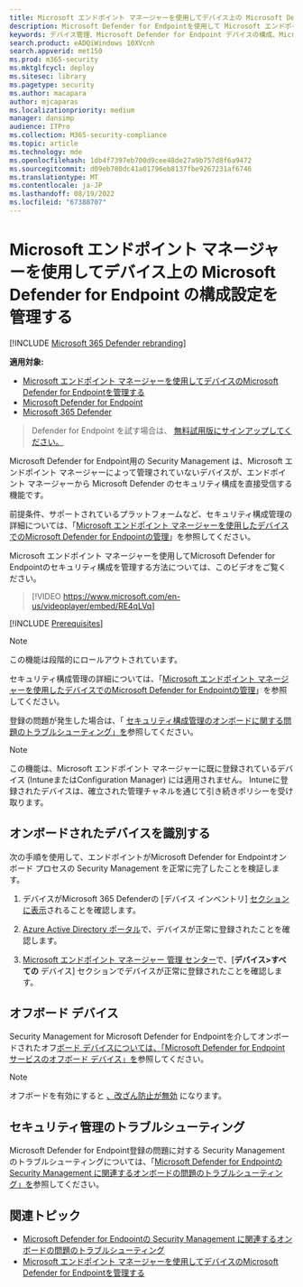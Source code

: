```yaml
---
title: Microsoft エンドポイント マネージャーを使用してデバイス上の Microsoft Defender for Endpoint の構成設定を管理する
description: Microsoft Defender for Endpointを使用して Microsoft エンドポイント マネージャーでセキュリティ設定を有効にする方法について説明します。
keywords: デバイス管理、Microsoft Defender for Endpoint デバイスの構成、Microsoft エンドポイント マネージャー
search.product: eADQiWindows 10XVcnh
search.appverid: met150
ms.prod: m365-security
ms.mktglfcycl: deploy
ms.sitesec: library
ms.pagetype: security
ms.author: macapara
author: mjcaparas
ms.localizationpriority: medium
manager: dansimp
audience: ITPro
ms.collection: M365-security-compliance
ms.topic: article
ms.technology: mde
ms.openlocfilehash: 1db4f7397eb700d9cee48de27a9b757d8f6a9472
ms.sourcegitcommit: d09eb780dc41a01796eb8137fbe9267231af6746
ms.translationtype: MT
ms.contentlocale: ja-JP
ms.lasthandoff: 08/19/2022
ms.locfileid: "67388707"
---
```

# <a name="manage-microsoft-defender-for-endpoint-configuration-settings-on-devices-with-microsoft-endpoint-manager"></a>Microsoft エンドポイント マネージャーを使用してデバイス上の Microsoft Defender for Endpoint の構成設定を管理する

[!INCLUDE [Microsoft 365 Defender rebranding](../../includes/microsoft-defender.md)]

**適用対象:**

- [Microsoft エンドポイント マネージャーを使用してデバイスのMicrosoft Defender for Endpointを管理する](/mem/intune/protect/mde-security-integration)
- [Microsoft Defender for Endpoint](https://go.microsoft.com/fwlink/p/?linkid=2154037)
- [Microsoft 365 Defender](https://go.microsoft.com/fwlink/?linkid=2118804)



> Defender for Endpoint を試す場合は、 [無料試用版にサインアップしてください。](https://signup.microsoft.com/create-account/signup?products=7f379fee-c4f9-4278-b0a1-e4c8c2fcdf7e&ru=https://aka.ms/MDEp2OpenTrial?ocid=docs-wdatp-configureendpointsscript-abovefoldlink)


Microsoft Defender for Endpoint用の Security Management は、Microsoft エンドポイント マネージャーによって管理されていないデバイスが、エンドポイント マネージャーから Microsoft Defender のセキュリティ構成を直接受信する機能です。


前提条件、サポートされているプラットフォームなど、セキュリティ構成管理の詳細については、「[Microsoft エンドポイント マネージャーを使用したデバイスでのMicrosoft Defender for Endpointの管理](/mem/intune/protect/mde-security-integration)」を参照してください。

Microsoft エンドポイント マネージャーを使用してMicrosoft Defender for Endpointのセキュリティ構成を管理する方法については、このビデオをご覧ください。
> [!VIDEO https://www.microsoft.com/en-us/videoplayer/embed/RE4qLVq]

[!INCLUDE [Prerequisites](../../includes/security-config-mgt-prerequisites.md)]

>[!NOTE]
>この機能は段階的にロールアウトされています。 

セキュリティ構成管理の詳細については、「[Microsoft エンドポイント マネージャーを使用したデバイスでのMicrosoft Defender for Endpointの管理](/mem/intune/protect/mde-security-integration)」を参照してください。

登録の問題が発生した場合は、「 [セキュリティ構成管理のオンボードに関する問題のトラブルシューティング」を](troubleshoot-security-config-mgt.md)参照してください。

> [!NOTE]
> この機能は、Microsoft エンドポイント マネージャーに既に登録されているデバイス (IntuneまたはConfiguration Manager) には適用されません。 Intuneに登録されたデバイスは、確立された管理チャネルを通じて引き続きポリシーを受け取ります。

## <a name="identify-onboarded-devices"></a>オンボードされたデバイスを識別する

次の手順を使用して、エンドポイントがMicrosoft Defender for Endpointオンボード プロセスの Security Management を正常に完了したことを検証します。

1.  デバイスがMicrosoft 365 Defenderの [デバイス インベントリ] [セクションに表示](https://security.microsoft.com/)されることを確認します。

2.  [Azure Active Directory ポータル](https://aad.portal.azure.com/#blade/Microsoft_AAD_Devices/DevicesMenuBlade/Devices/menuId/)で、デバイスが正常に登録されたことを確認します。

3.  [Microsoft エンドポイント マネージャー 管理 センター](https://endpoint.microsoft.com/#blade/Microsoft_Intune_DeviceSettings/DevicesMenu/mDMDevicesPreview)で、[**デバイス>すべての** デバイス] セクションでデバイスが正常に登録されたことを確認します。


## <a name="offboard-devices"></a>オフボード デバイス
Security Management for Microsoft Defender for Endpointを介してオンボードされたオフ[ボード デバイスについては、「Microsoft Defender for Endpoint サービスのオフボード デバイス」を](offboard-machines.md)参照してください。

>[!NOTE]
>オフボードを有効にすると [、改ざん防止が無効](manage-tamper-protection-microsoft-365-defender.md) になります。

## <a name="troubleshooting-security-management"></a>セキュリティ管理のトラブルシューティング 
Microsoft Defender for Endpoint登録の問題に対する Security Management のトラブルシューティングについては、「[Microsoft Defender for Endpointの Security Management に関連するオンボードの問題のトラブルシューティング」を](troubleshoot-security-config-mgt.md)参照してください。

## <a name="related-topic"></a>関連トピック
- [Microsoft Defender for Endpointの Security Management に関連するオンボードの問題のトラブルシューティング](troubleshoot-security-config-mgt.md)
- [Microsoft エンドポイント マネージャーを使用してデバイスのMicrosoft Defender for Endpointを管理する](/mem/intune/protect/mde-security-integration#configure-your-tenant-to-support-mde-security-configuration-management)
